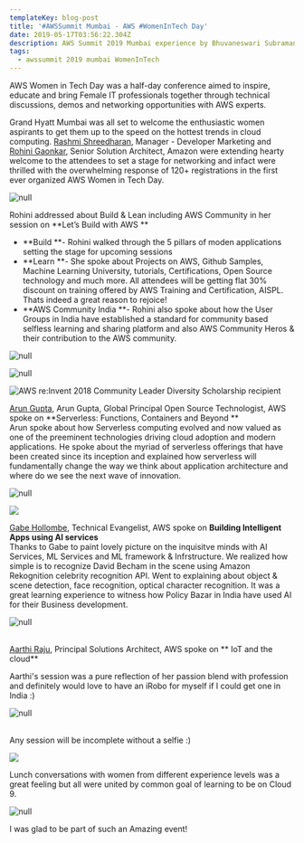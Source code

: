 ```yaml
---
templateKey: blog-post
title: '#AWSSummit Mumbai - AWS #WomenInTech Day'
date: 2019-05-17T03:56:22.304Z
description: AWS Summit 2019 Mumbai experience by Bhuvaneswari Subramani
tags:
  - awssummit 2019 mumbai WomenInTech
---
```

AWS Women in Tech Day was a half-day conference aimed to inspire, educate and bring Female IT professionals together through technical discussions, demos and networking opportunities with AWS experts.

Grand Hyatt Mumbai was all set to welcome the enthusiastic women aspirants to get them up to the speed on the hottest trends in cloud computing.  [Rashmi Shreedharan](https://www.linkedin.com/in/rashmis/), Manager - Developer Marketing and [Rohini Gaonkar](https://in.linkedin.com/in/rohini-gaonkar-b909a12b), Senior Solution Architect, Amazon were extending hearty welcome to the attendees to set a stage for networking and infact were thrilled with the overwhelming response of 120+ registrations in the first ever organized AWS Women in Tech Day.

![null](/img/wit_registration.png)

Rohini addressed about Build & Lean including AWS Community in her session on **Let’s Build with AWS **

* **Build **- Rohini walked through the 5 pillars of moden applications setting the stage for upcoming sessions
* **Learn **- She spoke about Projects on AWS, Github Samples, Machine Learning University, tutorials, Certifications, Open Source technology and much more. All attendees will be getting flat 30% discount on training offered by AWS Training and Certification, AISPL. Thats indeed a great reason to rejoice!
* **AWS Community India **- Rohini also spoke about how the User Groups in India have established a standard for community based selfless learning and sharing platform and also AWS Community Heros & their contribution to the AWS community.

![null](/img/wit_rohini.png)

![null](/img/wit_hero.png)

![AWS re:Invent 2018 Community Leader Diversity Scholarship recipient](/img/wit_bhu.png)

[Arun Gupta](https://www.linkedin.com/in/arunpgupta/), Arun Gupta, Global Principal Open Source Technologist, AWS spoke on **Serverless: Functions, Containers and Beyond **\
Arun spoke about how Serverless computing evolved and now valued as one of the preeminent technologies driving cloud adoption and modern applications. He spoke about the myriad of serverless offerings that have been created since its inception and explained how serverless will fundamentally change the way we think about application architecture and where do we see the next wave of innovation.

![null](/img/wit_arun.png)

![](/img/wit_womenintech.png)

[Gabe Hollombe](https://www.linkedin.com/in/gabehollombe/), Technical Evangelist, AWS spoke on **Building Intelligent Apps using AI services** \
Thanks to Gabe to paint lovely picture on the inquisitve minds with AI Services, ML Services and ML framework & Infrstructure. We realized how simple is to recognize David Becham in the scene using Amazon Rekognition celebrity recognition API. Went to explaining about object & scene detection, face recognition, optical character recognition. It was a great learning experience to witness how Policy Bazar in India have used AI for their Business development.

![null](/img/wit_gabe.png)

\
[Aarthi Raju](https://www.linkedin.com/in/aarthi-raju/), Principal Solutions Architect, AWS spoke on ** IoT and the cloud**

Aarthi's session was a pure reflection of her passion blend with profession and definitely would love to have an iRobo for myself if I could get one in India :) 

![null](/img/wit_aarti.png)

\
Any session will be incomplete without a selfie :) 

![](/img/wit_selfitime.png)

Lunch conversations with women from different experience levels was a great feeling but all were united by common goal of learning to be on Cloud 9.

![null](/img/wit_lunch.png)

I was glad to be part of such an Amazing event!
